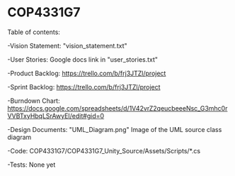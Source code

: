 # COP4331G7
Table of contents:

-Vision Statement: "vision_statement.txt"

-User Stories: Google docs link in "user_stories.txt"

-Product Backlog: https://trello.com/b/frj3JTZl/project

-Sprint Backlog: https://trello.com/b/frj3JTZl/project

-Burndown Chart: https://docs.google.com/spreadsheets/d/1V42vrZ2qeucbeeeNsc_G3mhc0rVVBTxyHbqLSrAwyEI/edit#gid=0

-Design Documents: "UML_Diagram.png" Image of the UML source class diagram

-Code: COP4331G7/COP4331G7_Unity_Source/Assets/Scripts/*.cs

-Tests: None yet
